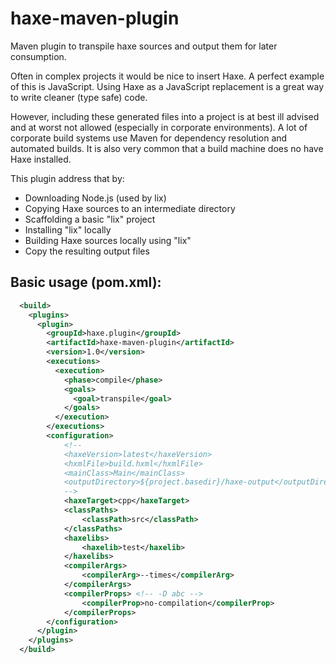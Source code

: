# haxe-maven-plugin
Maven plugin to transpile haxe sources and output them for later consumption. 

Often in complex projects it would be nice to insert Haxe. A perfect example of this is JavaScript. Using Haxe as a JavaScript replacement is a great way to write cleaner (type safe) code.

However, including these generated files into a project is at best ill advised and at worst not allowed (especially in corporate environments). A lot of corporate build systems use Maven for dependency resolution and automated builds. It is also very common that a build machine does no have Haxe installed.

This plugin address that by:

* Downloading Node.js (used by lix)
* Copying Haxe sources to an intermediate directory
* Scaffolding a basic "lix" project 
* Installing "lix" locally
* Building Haxe sources locally using "lix"
* Copy the resulting output files

## Basic usage (pom.xml):

```xml
  <build>
    <plugins>
      <plugin>
        <groupId>haxe.plugin</groupId>
        <artifactId>haxe-maven-plugin</artifactId>
        <version>1.0</version>
        <executions>
          <execution>
            <phase>compile</phase>
            <goals>
              <goal>transpile</goal>
            </goals>
          </execution>
        </executions>
        <configuration>
            <!--
            <haxeVersion>latest</haxeVersion>
            <hxmlFile>build.hxml</hxmlFile>
            <mainClass>Main</mainClass>
            <outputDirectory>${project.basedir}/haxe-output</outputDirectory>
            -->
            <haxeTarget>cpp</haxeTarget>
            <classPaths>
                <classPath>src</classPath>
            </classPaths>
            <haxelibs>
                <haxelib>test</haxelib>
            </haxelibs>
            <compilerArgs>
                <compilerArg>--times</compilerArg>
            </compilerArgs>
            <compilerProps> <!-- -D abc -->
                <compilerProp>no-compilation</compilerProp>
            </compilerProps>
        </configuration>
      </plugin>
    </plugins>
  </build>

```

